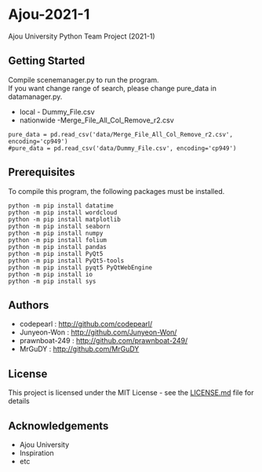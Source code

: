 # Ajou-2021-1
Ajou University Python Team Project (2021-1)

## Getting Started
Compile scenemanager.py to run the program. <br/>
If you want change range of search, please change pure_data in datamanager.py.

* local - Dummy_File.csv
* nationwide -Merge_File_All_Col_Remove_r2.csv

```
pure_data = pd.read_csv('data/Merge_File_All_Col_Remove_r2.csv', encoding='cp949')
#pure_data = pd.read_csv('data/Dummy_File.csv', encoding='cp949')
```

## Prerequisites

To compile this program, the following packages must be installed.

```
python -m pip install datatime
python -m pip install wordcloud
python -m pip install matplotlib
python -m pip install seaborn
python -m pip install numpy
python -m pip install folium
python -m pip install pandas
python -m pip install PyQt5
python -m pip install PyQt5-tools
python -m pip install pyqt5 PyQtWebEngine
python -m pip install io
python -m pip install sys
```


## Authors

* codepearl : <http://github.com/codepearl/>
* Junyeon-Won : <http://github.com/Junyeon-Won/>
* prawnboat-249 : <http://github.com/prawnboat-249/>
* MrGuDY : <http://github.com/MrGuDY>

## License
This project is licensed under the MIT License - see the [LICENSE.md](https://github.com/codepearl/Ajou-2021-1/blob/main/LICENSE) file for details

## Acknowledgements
* Ajou University
* Inspiration
* etc
